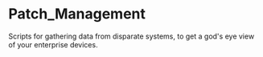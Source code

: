 # Patch_Management
Scripts for gathering data from disparate systems, to get a god's eye view of your enterprise devices. 
